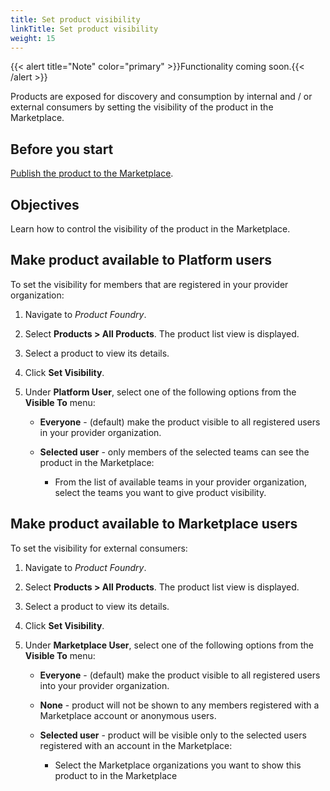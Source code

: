 ```yaml
---
title: Set product visibility
linkTitle: Set product visibility
weight: 15
---
```


{{< alert title="Note" color="primary" >}}Functionality coming soon.{{< /alert >}}

Products are exposed for discovery and consumption by internal and / or external consumers by setting the visibility of the product in the Marketplace.

## Before you start

[Publish the product to the Marketplace](/docs/manage_martketplace/publish_to_marketplace/).

## Objectives

Learn how to control the visibility of the product in the Marketplace.

## Make product available to Platform users

To set the visibility for members that are registered in your provider organization:

1. Navigate to *Product Foundry*.
2. Select **Products > All Products**. The product list view is displayed.
3. Select a product to view its details.
4. Click **Set Visibility**.
5. Under **Platform User**, select one of the following options from the **Visible To** menu:

    * **Everyone** - (default) make the product visible to all registered users in your provider organization.
    * **Selected user** - only members of the selected teams can see the product in the Marketplace:

        * From the list of available teams in your provider organization, select the teams you want to give product visibility.

## Make product available to Marketplace users

To set the visibility for external consumers:

1. Navigate to *Product Foundry*.
2. Select **Products > All Products**. The product list view is displayed.
3. Select a product to view its details.
4. Click **Set Visibility**.
5. Under **Marketplace User**, select one of the following options from the **Visible To** menu:

    * **Everyone** - (default) make the product visible to all registered users into your provider organization.
    * **None** - product will not be shown to any members registered with a Marketplace account or anonymous users.
    * **Selected user** - product will be visible only to the selected users registered with an account in the Marketplace:

        * Select the Marketplace organizations you want to show this product to in the Marketplace
